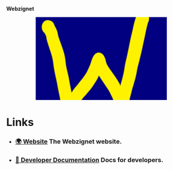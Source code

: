 **Webzignet**

<p align="center">
  <img src="/img/front page.png" alt="Screenshot of the Revolt client with the Revolt Testers server open in the Information and Rules channel." />
</p>

# Links

- ### [🌍 Website](https://webzignet.ml) The Webzignet website.
- ### [🔧 Developer Documentation](https://webzignet.ml/developers) Docs for developers.
